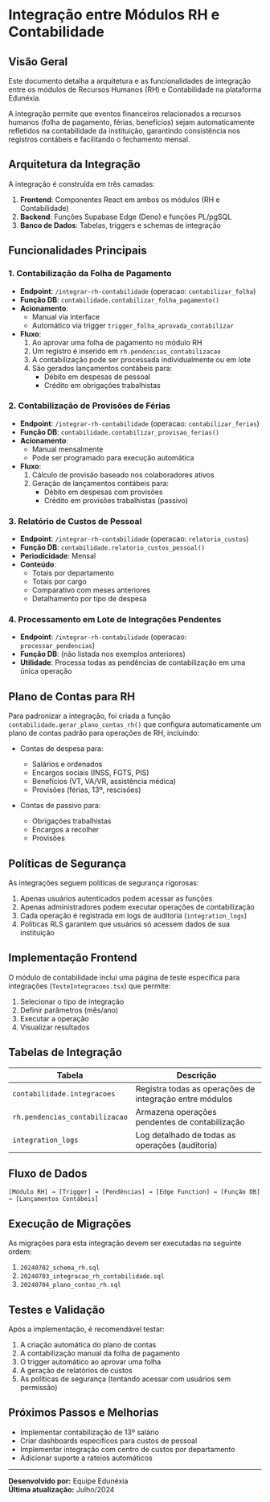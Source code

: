 # Integração entre Módulos RH e Contabilidade

## Visão Geral

Este documento detalha a arquitetura e as funcionalidades de integração entre os módulos de Recursos Humanos (RH) e Contabilidade na plataforma Edunéxia.

A integração permite que eventos financeiros relacionados a recursos humanos (folha de pagamento, férias, benefícios) sejam automaticamente refletidos na contabilidade da instituição, garantindo consistência nos registros contábeis e facilitando o fechamento mensal.

## Arquitetura da Integração

A integração é construída em três camadas:

1. **Frontend**: Componentes React em ambos os módulos (RH e Contabilidade)
2. **Backend**: Funções Supabase Edge (Deno) e funções PL/pgSQL 
3. **Banco de Dados**: Tabelas, triggers e schemas de integração

## Funcionalidades Principais

### 1. Contabilização da Folha de Pagamento

- **Endpoint**: `/integrar-rh-contabilidade` (operacao: `contabilizar_folha`)
- **Função DB**: `contabilidade.contabilizar_folha_pagamento()`
- **Acionamento**: 
  - Manual via interface
  - Automático via trigger `trigger_folha_aprovada_contabilizar`
- **Fluxo**:
  1. Ao aprovar uma folha de pagamento no módulo RH
  2. Um registro é inserido em `rh.pendencias_contabilizacao`
  3. A contabilização pode ser processada individualmente ou em lote
  4. São gerados lançamentos contábeis para:
     - Débito em despesas de pessoal
     - Crédito em obrigações trabalhistas

### 2. Contabilização de Provisões de Férias

- **Endpoint**: `/integrar-rh-contabilidade` (operacao: `contabilizar_ferias`)
- **Função DB**: `contabilidade.contabilizar_provisao_ferias()`
- **Acionamento**: 
  - Manual mensalmente
  - Pode ser programado para execução automática
- **Fluxo**:
  1. Cálculo de provisão baseado nos colaboradores ativos
  2. Geração de lançamentos contábeis para:
     - Débito em despesas com provisões
     - Crédito em provisões trabalhistas (passivo)

### 3. Relatório de Custos de Pessoal

- **Endpoint**: `/integrar-rh-contabilidade` (operacao: `relatorio_custos`)
- **Função DB**: `contabilidade.relatorio_custos_pessoal()`
- **Periodicidade**: Mensal
- **Conteúdo**:
  - Totais por departamento
  - Totais por cargo
  - Comparativo com meses anteriores
  - Detalhamento por tipo de despesa

### 4. Processamento em Lote de Integrações Pendentes

- **Endpoint**: `/integrar-rh-contabilidade` (operacao: `processar_pendencias`)
- **Função DB**: (não listada nos exemplos anteriores)
- **Utilidade**: Processa todas as pendências de contabilização em uma única operação

## Plano de Contas para RH

Para padronizar a integração, foi criada a função `contabilidade.gerar_plano_contas_rh()` que configura automaticamente um plano de contas padrão para operações de RH, incluindo:

- Contas de despesa para:
  - Salários e ordenados
  - Encargos sociais (INSS, FGTS, PIS)
  - Benefícios (VT, VA/VR, assistência médica)
  - Provisões (férias, 13º, rescisões)

- Contas de passivo para:
  - Obrigações trabalhistas
  - Encargos a recolher
  - Provisões

## Políticas de Segurança

As integrações seguem políticas de segurança rigorosas:

1. Apenas usuários autenticados podem acessar as funções
2. Apenas administradores podem executar operações de contabilização
3. Cada operação é registrada em logs de auditoria (`integration_logs`)
4. Políticas RLS garantem que usuários só acessem dados de sua instituição

## Implementação Frontend

O módulo de contabilidade inclui uma página de teste específica para integrações (`TesteIntegracoes.tsx`) que permite:

1. Selecionar o tipo de integração
2. Definir parâmetros (mês/ano)
3. Executar a operação
4. Visualizar resultados

## Tabelas de Integração

| Tabela | Descrição |
|--------|-----------|
| `contabilidade.integracoes` | Registra todas as operações de integração entre módulos |
| `rh.pendencias_contabilizacao` | Armazena operações pendentes de contabilização |
| `integration_logs` | Log detalhado de todas as operações (auditoria) |

## Fluxo de Dados

```
[Módulo RH] → [Trigger] → [Pendências] → [Edge Function] → [Função DB] → [Lançamentos Contábeis]
```

## Execução de Migrações

As migrações para esta integração devem ser executadas na seguinte ordem:

1. `20240702_schema_rh.sql`
2. `20240703_integracao_rh_contabilidade.sql`
3. `20240704_plano_contas_rh.sql`

## Testes e Validação

Após a implementação, é recomendável testar:

1. A criação automática do plano de contas
2. A contabilização manual da folha de pagamento
3. O trigger automático ao aprovar uma folha
4. A geração de relatórios de custos
5. As políticas de segurança (tentando acessar com usuários sem permissão)

## Próximos Passos e Melhorias

- Implementar contabilização de 13º salário
- Criar dashboards específicos para custos de pessoal
- Implementar integração com centro de custos por departamento
- Adicionar suporte a rateios automáticos

---

**Desenvolvido por:** Equipe Edunéxia  
**Última atualização:** Julho/2024 